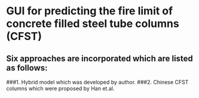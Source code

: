 # __GUI for predicting the fire limit of concrete filled steel tube columns (CFST)__
## Six approaches are incorporated which are listed as follows:
###1. Hybrid model which was developed by author.
###2. Chinese CFST columns which were proposed by Han et.al.

